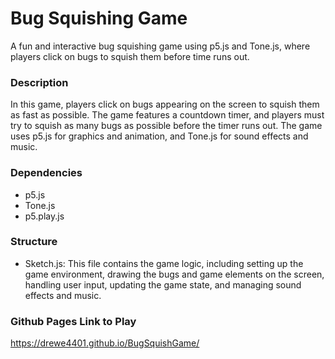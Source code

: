 # Bug Squishing Game

A fun and interactive bug squishing game using p5.js and Tone.js, where players click on bugs to squish them before time runs out.

### Description

In this game, players click on bugs appearing on the screen to squish them as fast as possible. The game features a countdown timer, and players must try to squish as many bugs as possible before the timer runs out. The game uses p5.js for graphics and animation, and Tone.js for sound effects and music.

### Dependencies

* p5.js
* Tone.js
* p5.play.js

### Structure

* Sketch.js: This file contains the game logic, including setting up the game environment, drawing the bugs and game elements on the screen, handling user input, updating the game state, and managing sound effects and music.

### Github Pages Link to Play

https://drewe4401.github.io/BugSquishGame/

